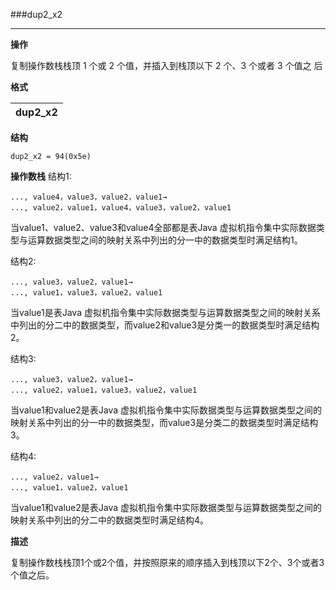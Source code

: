 ###dup2_x2

----

**操作**

复制操作数栈栈顶 1 个或 2 个值，并插入到栈顶以下 2 个、3 个或者 3 个值之 后

**格式**

|dup2_x2|
|--------:|

**结构**
```
dup2_x2 = 94(0x5e)
```

**操作数栈**
结构1:
```
..., value4，value3，value2，value1→
..., value2，value1，value4，value3，value2，value1
```
当value1、value2、value3和value4全部都是表Java 虚拟机指令集中实际数据类型与运算数据类型之间的映射关系中列出的分一中的数据类型时满足结构1。

结构2:
```
..., value3，value2，value1→
..., value1，value3，value2，value1
```
当value1是表Java 虚拟机指令集中实际数据类型与运算数据类型之间的映射关系中列出的分二中的数据类型，而value2和value3是分类一的数据类型时满足结构2。

结构3:
```
..., value3，value2，value1→
..., value2，value1，value3，value2，value1
```
当value1和value2是表Java 虚拟机指令集中实际数据类型与运算数据类型之间的映射关系中列出的分一中的数据类型，而value3是分类二的数据类型时满足结构3。

结构4:
```
..., value2，value1→
..., value1，value2，value1
```
当value1和value2是表Java 虚拟机指令集中实际数据类型与运算数据类型之间的映射关系中列出的分二中的数据类型时满足结构4。

**描述**

复制操作数栈栈顶1个或2个值，并按照原来的顺序插入到栈顶以下2个、3个或者3个值之后。
